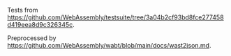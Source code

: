 Tests from https://github.com/WebAssembly/testsuite/tree/3a04b2cf93bd8fce277458d419eea8d9c326345c.

Preprocessed by https://github.com/WebAssembly/wabt/blob/main/docs/wast2json.md.